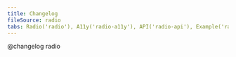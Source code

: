 ```yaml
---
title: Changelog
fileSource: radio
tabs: Radio('radio'), A11y('radio-a11y'), API('radio-api'), Example('radio-code'), Changelog('radio-changelog')
---
```


@changelog radio
